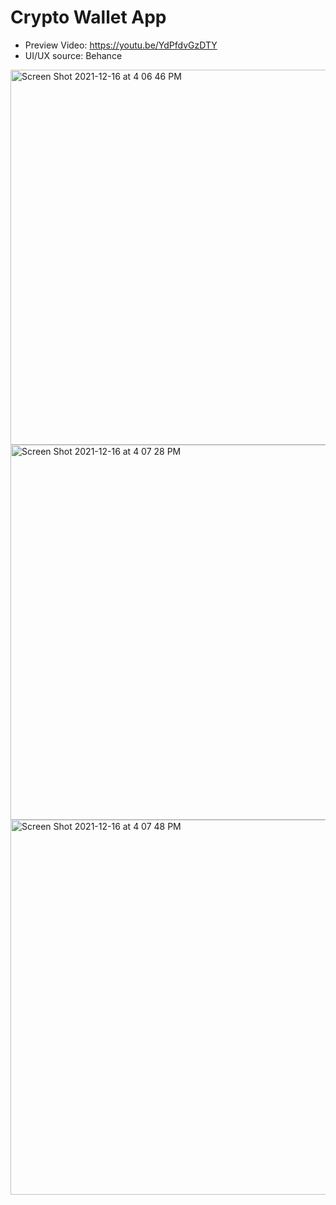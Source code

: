 # Crypto Wallet App

- Preview Video: https://youtu.be/YdPfdvGzDTY
- UI/UX source: Behance

<img width="600" alt="Screen Shot 2021-12-16 at 4 06 46 PM" src="https://user-images.githubusercontent.com/86506519/146341841-d731acdf-2e55-4a68-9571-c744deb7edcd.png">
<img width="600" alt="Screen Shot 2021-12-16 at 4 07 28 PM" src="https://user-images.githubusercontent.com/86506519/146341878-df8dea99-828c-4e91-9495-e958c0449061.png">
<img width="600" alt="Screen Shot 2021-12-16 at 4 07 48 PM" src="https://user-images.githubusercontent.com/86506519/146341884-9318b7fe-9faf-4f0d-8d8f-189fa6078c41.png">
